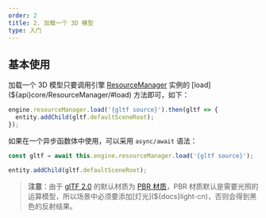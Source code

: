 ```yaml
---
order: 2
title: 2. 加载一个 3D 模型
type: 入门
---
```


<playground src="gltf.ts"></playground>

## 基本使用

加载一个 3D 模型只要调用引擎 [ResourceManager](${docs}resource-manager-cn) 实例的 [load](${api}core/ResourceManager/#load) 方法即可，如下：

```typescript
engine.resourceManager.load('{gltf source}').then(gltf => {
  entity.addChild(gltf.defaultSceneRoot);
});
```

如果在一个异步函数体中使用，可以采用 `async/await` 语法：

```typescript
const gltf = await this.engine.resourceManager.load('{gltf source}');

entity.addChild(gltf.defaultSceneRoot);
```

> **注意**：由于 [glTF 2.0](https://www.khronos.org/gltf/) 的默认材质为 [PBR 材质](${docs}material-cn#pbrmaterial)，PBR 材质默认是需要光照的运算模型，所以场景中必须要添加[灯光](${docs}light-cn)，否则会得到黑色的反射结果。